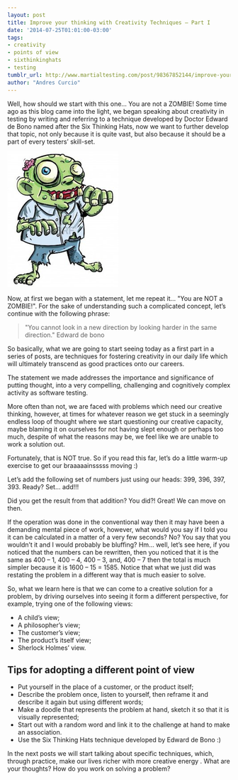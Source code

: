 ```yaml
---
layout: post
title: Improve your thinking with Creativity Techniques – Part I
date: '2014-07-25T01:01:00-03:00'
tags:
- creativity
- points of view
- sixthinkinghats
- testing
tumblr_url: http://www.martialtesting.com/post/98367852144/improve-your-thinking-with-creativity-techniques
author: "Andres Curcio"
---
```

Well, how should we start with this one… You are not a ZOMBIE!
Some time ago as this blog came into the light, we began speaking about creativity in testing by writing and referring to a technique developed by Doctor Edward de Bono named after the Six Thinking Hats, now we want to further develop that topic, not only because it is quite vast, but also because it should be a part of every testers’ skill-set.


![Creativity](/assets/creativity.jpg)


Now, at first we began with a statement, let me repeat it… "You are NOT a ZOMBIE!". For the sake of understanding such a complicated concept, let’s continue with the following phrase:

>"You cannot look in a new direction by looking harder in the same direction." Edward de bono

So basically, what we are going to start seeing today as a first part in a series of posts, are techniques for fostering creativity in our daily life which will ultimately transcend as good practices onto our careers.

The statement we made addresses the importance and significance of putting thought, into a very compelling, challenging and cognitively complex activity as software testing.

More often than not, we are faced with problems which need our creative thinking, however, at times for whatever reason we get stuck in a seemingly endless loop of thought where we start questioning our creative capacity, maybe blaming it on ourselves for not having slept enough or perhaps too much, despite of what the reasons may be, we feel like we are unable to work a solution out.

Fortunately, that is NOT true. So if you read this far, let’s do a little warm-up exercise to get our braaaaainsssss moving :)

Let’s add the following set of numbers just using our heads: 399, 396, 397, 393. Ready? Set… add!!!

Did you get the result from that addition? You did?! Great! We can move on then.

If the operation was done in the conventional way then it may have been a demanding mental piece of work, however, what would you say if I told you it can be calculated in a matter of a very few seconds? No? You say that you wouldn’t it and I would probably be bluffing? Hm… well, let’s see here, if you noticed that the numbers can be rewritten, then you noticed that it is the same as 400 – 1, 400 – 4, 400 – 3, and, 400 – 7 then the total is much simpler because it is 1600 – 15 = 1585. Notice that what we just did was restating the problem in a different way that is much easier to solve.

So, what we learn here is that we can come to a creative solution for a problem, by driving ourselves into seeing it form a different perspective, for example, trying one of the following views:

- A child’s view;
- A philosopher’s view;
- The customer’s view;
- The product’s itself view;
- Sherlock Holmes’ view.

## Tips for adopting a different point of view

- Put yourself in the place of a customer, or the product itself;
- Describe the problem once, listen to yourself, then reframe it and describe it again but using different words;
- Make a doodle that represents the problem at hand, sketch it so that it is visually represented;
- Start out with a random word and link it to the challenge at hand to make an association.
- Use the Six Thinking Hats technique developed by Edward de Bono :)

In the next posts we will start talking about specific techniques, which, through practice, make our lives richer with more creative energy . What are your thoughts? How do you work on solving a problem?
